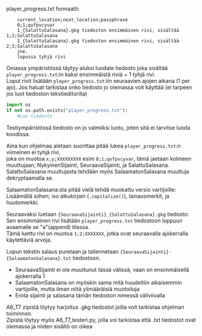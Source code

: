 player_progress.txt formaatti:
```
	current_location;next_location;passphrase
	0;1;qvfpvcyvar
	1_{SalattuSalasana}.gkg tiedoston ensimmäinen rivi, sisältää 1;2;SalattuSalasana
	2_{SalattuSalasana}.gkg tiedoston ensimmäinen rivi, sisältää 2;3;SalattuSalasana
	jne.
	lopussa tyhjä rivi
```
Omassa ympäristössä täytyy aluksi luodate tiedosto joka sisältää `player_progress.txt`:in kaksi ensimmäistä riviä + 1 tyhjä rivi.  
Loput rivit lisätään `player_progress.txt`:iin seuraavien ajojen aikana (1 per ajo).
Jos haluat tarkistaa onko tiedosto jo olemassa voit käyttää (ei tarpeen jos luot tiedoston tekstieditorilla)    
```.py
import os
if not os.path.exists("player_progress.txt"):
	#Luo tiedosto
```
Testiympäristössä tiedosto on jo valmiiksi luotu, joten sitä ei tarvitse luoda koodissa.  

Aina kun ohjelmaa aletaan suorittaa pitää lukea `player_progress.txt`:n viimeinen ei tyhjä rivi,  
joka on muotoa `x;y;XXXXXXXXX` esim `0;1;qvfpvcyvar`, tämä jaetaan kolmeen muuttujaan; NykyinenSijainti, SeuraavaSijainti, ja SalattuSalasana.  
SalattuSalasana muuttujasta tehdään myös SalaamatonSalasana muuttuja dekryptaamalla se.  

SalaamatonSalasana:sta pitää vielä tehdä muokattu versio vartijoille:  
Lisäämällä siihen; iso alkukirjain (`.capitalize()`), lainausmerkit, ja huutomerkki.  

Seuraavaksi luetaan `{SeuraavaSijainti}_{SalattuSalasana}.gkg` tiedosto:  
Sen ensimmäinen rivi lisätään `player_progress.txt` tiedostoon loppuun avaamalle se "a"(append) tilassa.  
Tämä luettu rivi on muotoa `1;2;XXXXXXX`, jotka ovat seuraavalla ajokerralla käytettäviä arvoja.  

Lopun tekstin salaus puretaan ja tallennetaan `{SeuraavaSijainti}-{SalaamatonSalasana}.txt` tiedostoon.  
* SeuraavaSijainti ei ole muuttunut tässä välissä, vaan on ensimmäisellä ajokerralla 1
* SalaamatonSalasana on myöskin sama mitä huudeltiin aikaisemmin vartijoille, mutta ilman niitä ylimääräisiä muotoiluja
* Erota sijainti ja salasana tämän tiedoston nimessä väliviivalla

A6_T7 zipistä löytyy harjoitus .gkg tiedostot joilla voit tarkistaa ohjelman toiminnon.  
Zipistä löytyy myös A6_T7_testeri.py, jolla voi tarkistaa että .txt tiedostot ovat olemassa ja niiden sisältö on oikea  
